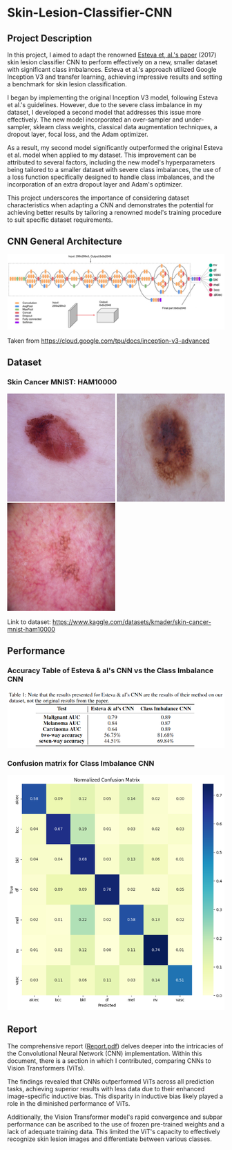 # Skin-Lesion-Classifier-CNN

## Project Description
In this project, I aimed to adapt the renowned [Esteva et, al.'s paper](https://www.nature.com/articles/nature21056) (2017) skin lesion classifier CNN to perform effectively on a new, smaller dataset with significant class imbalances. Esteva et al.'s approach utilized Google Inception V3 and transfer learning, achieving impressive results and setting a benchmark for skin lesion classification.

I began by implementing the original Inception V3 model, following Esteva et al.'s guidelines. However, due to the severe class imbalance in my dataset, I developed a second model that addresses this issue more effectively. The new model incorporated an over-sampler and under-sampler, sklearn class weights, classical data augmentation techniques, a dropout layer, focal loss, and the Adam optimizer.

As a result, my second model significantly outperformed the original Esteva et al. model when applied to my dataset. This improvement can be attributed to several factors, including the new model's hyperparameters being tailored to a smaller dataset with severe class imbalances, the use of a loss function specifically designed to handle class imbalances, and the incorporation of an extra dropout layer and Adam's optimizer.

This project underscores the importance of considering dataset characteristics when adapting a CNN and demonstrates the potential for achieving better results by tailoring a renowned model's training procedure to suit specific dataset requirements.

## CNN General Architecture 

![CNN](https://github.com/wilgagne/Skin-Lesion-Classifier-CNN/blob/22241ba2a86b767bd506511038cd855453218d90/images/Screen%20Shot%202023-05-02%20at%207.57.44%20PM.png)

Taken from https://cloud.google.com/tpu/docs/inception-v3-advanced

## Dataset
### Skin Cancer MNIST: HAM10000
<img src="https://github.com/wilgagne/Skin-Lesion-Classifier-CNN/blob/96a18d01da90480d49f45cee9ef98ecf9fe94491/images/ISIC_0036049%20copy.jpg" width="250" height="250"/> <img src="https://github.com/wilgagne/Skin-Lesion-Classifier-CNN/blob/12b4825f7a8f1226751c5f6122b191693679dee6/images/ISIC_0036053%20copy.jpg" width="250" height="250"/> <img src="https://github.com/wilgagne/Skin-Lesion-Classifier-CNN/blob/12b4825f7a8f1226751c5f6122b191693679dee6/images/ISIC_0036062%20copy.jpg" width="250" height="250"/>

Link to dataset: https://www.kaggle.com/datasets/kmader/skin-cancer-mnist-ham10000

## Performance
### Accuracy Table of Esteva & al's CNN vs the Class Imbalance CNN
<p align="center">
  <img src="https://github.com/wilgagne/Skin-Lesion-Classifier-CNN/blob/8c779566cdb2da990671c9fca6558888a372b08f/images/Table.png">
</p>

### Confusion matrix for Class Imbalance CNN
<p align="center">
  <img src="https://github.com/wilgagne/Skin-Lesion-Classifier-CNN/blob/8c779566cdb2da990671c9fca6558888a372b08f/images/CM.png">
</p>

## Report
The comprehensive report ([Report.pdf](https://github.com/wilgagne/Skin-Lesion-Classifier-CNN/blob/main/Report.pdf)) delves deeper into the intricacies of the Convolutional Neural Network (CNN) implementation. Within this document, there is a section in which I contributed, comparing CNNs to Vision Transformers (ViTs). 

The findings revealed that CNNs outperformed ViTs across all prediction tasks, achieving superior results with less data due to their enhanced image-specific inductive bias. This disparity in inductive bias likely played a role in the diminished performance of ViTs. 

Additionally, the Vision Transformer model's rapid convergence and subpar performance can be ascribed to the use of frozen pre-trained weights and a lack of adequate training data. This limited the ViT's capacity to effectively recognize skin lesion images and differentiate between various classes.
